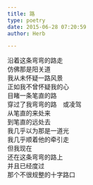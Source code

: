 ```yaml
---  
title: 路  
type: poetry  
date: 2015-06-28 07:20:59  
author: Herb  

---  
```

沿着这条弯弯的路走  
仿佛那是阳关道  
我从未怀疑一路风景  
正如我不曾怀疑我的心    
目睹一条笔直的路  
穿过了我弯弯的路　或凌驾  
从笔直的来处来  
到笔直的远处去  
我几乎以为那是一道光  
我几乎顺着他的牵引走    
但我现在  
还在这条弯弯的路上  
并且已经度过  
那个不很规整的十字路口